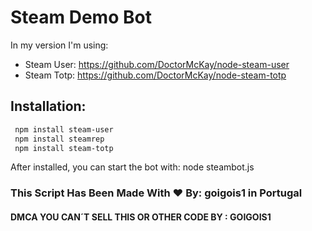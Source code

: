 ﻿# Steam Demo Bot

In my version I'm using:

- Steam User: https://github.com/DoctorMcKay/node-steam-user
- Steam Totp: https://github.com/DoctorMcKay/node-steam-totp 

## Installation:

```sh
 npm install steam-user
 npm install steamrep 
 npm install steam-totp
```
After installed, you can start the bot with: node steambot.js

### This Script Has Been Made With ❤️ By: goigois1 in Portugal

#### DMCA YOU CAN´T SELL THIS OR OTHER CODE BY : GOIGOIS1 
